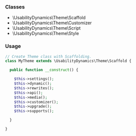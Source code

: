 ### Classes

* \UsabilityDynamics\Theme\Scaffold
* \UsabilityDynamics\Theme\Customizer
* \UsabilityDynamics\Theme\Script
* \UsabilityDynamics\Theme\Style

### Usage

```php
// Create Theme class with Scaffolding.
class MyTheme extends \UsabilityDynamics\Theme\Scaffold {

  public function __construct() {

    $this->settings();
    $this->dynamic();
    $this->rewrites();
    $this->api();
    $this->media();
    $this->customizer();
    $this->upgrade();
    $this->supports();

  }

}
```
